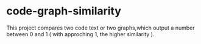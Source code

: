 # code-graph-similarity
This project compares two code text or two graphs,which output a number between 0 and 1 ( with approching 1, the higher similarity ).
